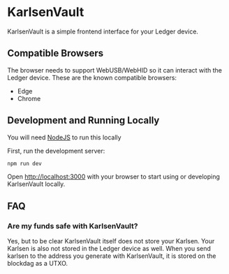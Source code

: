 # KarlsenVault

KarlsenVault is a simple frontend interface for your Ledger device.

## Compatible Browsers

The browser needs to support WebUSB/WebHID so it can interact with the Ledger device. These are the known compatible browsers:
- Edge
- Chrome

## Development and Running Locally

You will need [NodeJS](https://nodejs.org/en) to run this locally

First, run the development server:

```bash
npm run dev
```

Open [http://localhost:3000](http://localhost:3000) with your browser to start using or developing KarlsenVault locally.

## FAQ

### Are my funds safe with KarlsenVault?

Yes, but to be clear KarlsenVault itself does not store your Karlsen. Your Karlsen is also not stored in the Ledger device as well. When you send karlsen to the address you generate with KarlsenVault, it is stored on the blockdag as a UTXO.
